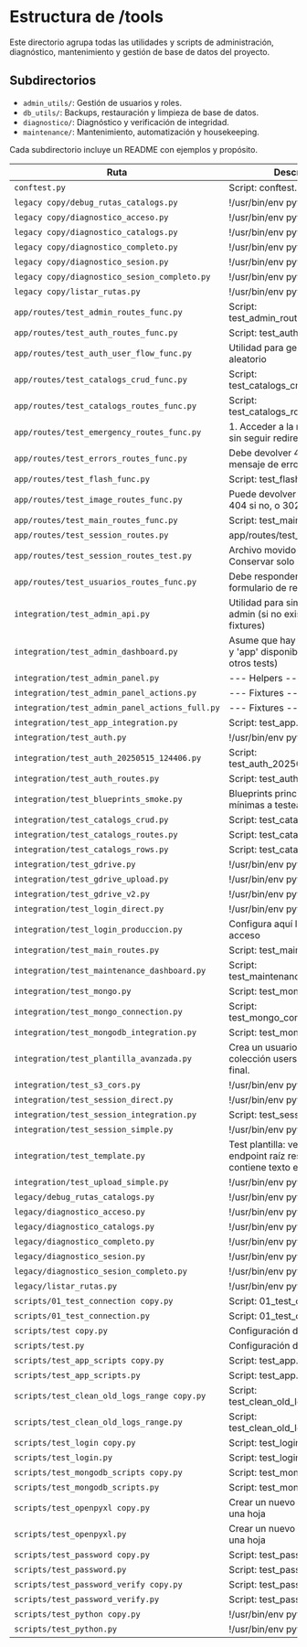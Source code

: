 # Estructura de /tools

Este directorio agrupa todas las utilidades y scripts de administración, diagnóstico, mantenimiento y gestión de base de datos del proyecto.

## Subdirectorios

- `admin_utils/`: Gestión de usuarios y roles.
- `db_utils/`: Backups, restauración y limpieza de base de datos.
- `diagnostico/`: Diagnóstico y verificación de integridad.
- `maintenance/`: Mantenimiento, automatización y housekeeping.

Cada subdirectorio incluye un README con ejemplos y propósito.

<!-- TESTS-AUTO-START -->
| Ruta | Descripción |
|------|-------------|
| `conftest.py` | Script: conftest.py |
| `legacy copy/debug_rutas_catalogs.py` | !/usr/bin/env python3 |
| `legacy copy/diagnostico_acceso.py` | !/usr/bin/env python3 |
| `legacy copy/diagnostico_catalogs.py` | !/usr/bin/env python3 |
| `legacy copy/diagnostico_completo.py` | !/usr/bin/env python3 |
| `legacy copy/diagnostico_sesion.py` | !/usr/bin/env python3 |
| `legacy copy/diagnostico_sesion_completo.py` | !/usr/bin/env python3 |
| `legacy copy/listar_rutas.py` | !/usr/bin/env python3 |
| `app/routes/test_admin_routes_func.py` | Script: test_admin_routes_func.py |
| `app/routes/test_auth_routes_func.py` | Script: test_auth_routes_func.py |
| `app/routes/test_auth_user_flow_func.py` | Utilidad para generar email aleatorio |
| `app/routes/test_catalogs_crud_func.py` | Script: test_catalogs_crud_func.py |
| `app/routes/test_catalogs_routes_func.py` | Script: test_catalogs_routes_func.py |
| `app/routes/test_emergency_routes_func.py` | 1. Acceder a la ruta de bypass sin seguir redirecciones |
| `app/routes/test_errors_routes_func.py` | Debe devolver 404 y mostrar mensaje de error personalizado |
| `app/routes/test_flash_func.py` | Script: test_flash_func.py |
| `app/routes/test_image_routes_func.py` | Puede devolver 200 si existe, 404 si no, o 302 si redirige |
| `app/routes/test_main_routes_func.py` | Script: test_main_routes_func.py |
| `app/routes/test_session_routes.py` | app/routes/test_session.py |
| `app/routes/test_session_routes_test.py` | Archivo movido a tests/legacy/. Conservar solo si es necesario. |
| `app/routes/test_usuarios_routes_func.py` | Debe responder 200 y mostrar el formulario de registro |
| `integration/test_admin_api.py` | Utilidad para simular sesión admin (si no existe ya en los fixtures) |
| `integration/test_admin_dashboard.py` | Asume que hay un fixture 'client' y 'app' disponible (como en otros tests) |
| `integration/test_admin_panel.py` | --- Helpers --- |
| `integration/test_admin_panel_actions.py` | --- Fixtures --- |
| `integration/test_admin_panel_actions_full.py` | --- Fixtures --- |
| `integration/test_app_integration.py` | Script: test_app.py |
| `integration/test_auth.py` | !/usr/bin/env python3 |
| `integration/test_auth_20250515_124406.py` | Script: test_auth_20250515_124406.py |
| `integration/test_auth_routes.py` | Script: test_auth_routes.py |
| `integration/test_blueprints_smoke.py` | Blueprints principales y rutas mínimas a testear |
| `integration/test_catalogs_crud.py` | Script: test_catalogs_crud.py |
| `integration/test_catalogs_routes.py` | Script: test_catalogs_routes.py |
| `integration/test_catalogs_rows.py` | Script: test_catalogs_rows.py |
| `integration/test_gdrive.py` | !/usr/bin/env python3 |
| `integration/test_gdrive_upload.py` | !/usr/bin/env python3 |
| `integration/test_gdrive_v2.py` | !/usr/bin/env python3 |
| `integration/test_login_direct.py` | !/usr/bin/env python |
| `integration/test_login_produccion.py` | Configura aquí los datos de acceso |
| `integration/test_main_routes.py` | Script: test_main_routes.py |
| `integration/test_maintenance_dashboard.py` | Script: test_maintenance_dashboard.py |
| `integration/test_mongo.py` | Script: test_mongo.py |
| `integration/test_mongo_connection.py` | Script: test_mongo_connection.py |
| `integration/test_mongodb_integration.py` | Script: test_mongodb.py |
| `integration/test_plantilla_avanzada.py` | Crea un usuario de prueba en la colección users y lo elimina al final. |
| `integration/test_s3_cors.py` | !/usr/bin/env python3 |
| `integration/test_session_direct.py` | !/usr/bin/env python3 |
| `integration/test_session_integration.py` | Script: test_session.py |
| `integration/test_session_simple.py` | !/usr/bin/env python3 |
| `integration/test_template.py` | Test plantilla: verifica que el endpoint raíz responde y contiene texto esperado. |
| `integration/test_upload_simple.py` | !/usr/bin/env python3 |
| `legacy/debug_rutas_catalogs.py` | !/usr/bin/env python3 |
| `legacy/diagnostico_acceso.py` | !/usr/bin/env python3 |
| `legacy/diagnostico_catalogs.py` | !/usr/bin/env python3 |
| `legacy/diagnostico_completo.py` | !/usr/bin/env python3 |
| `legacy/diagnostico_sesion.py` | !/usr/bin/env python3 |
| `legacy/diagnostico_sesion_completo.py` | !/usr/bin/env python3 |
| `legacy/listar_rutas.py` | !/usr/bin/env python3 |
| `scripts/01_test_connection copy.py` | Script: 01_test_connection.py |
| `scripts/01_test_connection.py` | Script: 01_test_connection.py |
| `scripts/test copy.py` | Configuración de registro |
| `scripts/test.py` | Configuración de registro |
| `scripts/test_app_scripts copy.py` | Script: test_app.py |
| `scripts/test_app_scripts.py` | Script: test_app.py |
| `scripts/test_clean_old_logs_range copy.py` | Script: test_clean_old_logs_range.py |
| `scripts/test_clean_old_logs_range.py` | Script: test_clean_old_logs_range.py |
| `scripts/test_login copy.py` | Script: test_login.py |
| `scripts/test_login.py` | Script: test_login.py |
| `scripts/test_mongodb_scripts copy.py` | Script: test_mongodb.py |
| `scripts/test_mongodb_scripts.py` | Script: test_mongodb.py |
| `scripts/test_openpyxl copy.py` | Crear un nuevo libro de trabajo y una hoja |
| `scripts/test_openpyxl.py` | Crear un nuevo libro de trabajo y una hoja |
| `scripts/test_password copy.py` | Script: test_password.py |
| `scripts/test_password.py` | Script: test_password.py |
| `scripts/test_password_verify copy.py` | Script: test_password_verify.py |
| `scripts/test_password_verify.py` | Script: test_password_verify.py |
| `scripts/test_python copy.py` | !/usr/bin/env python |
| `scripts/test_python.py` | !/usr/bin/env python |
<!-- TESTS-AUTO-END -->
